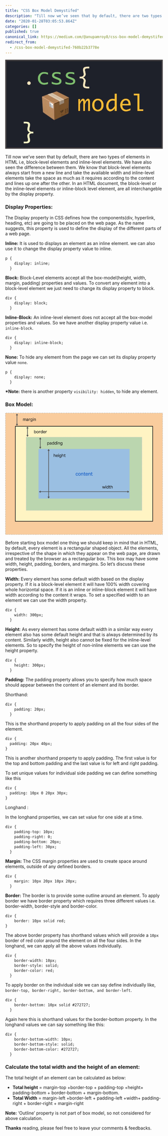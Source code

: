 ```yaml
---
title: "CSS Box Model Demystifed"
description: "Till now we’ve seen that by default, there are two types of elements in HTML i.e,  block-level elements and inline-level elements. We have…"
date: "2020-01-28T03:05:53.864Z"
categories: []
published: true
canonical_link: https://medium.com/@anupamroy8/css-box-model-demystifed-760b22b3778e
redirect_from:
  - /css-box-model-demystifed-760b22b3778e
---
```


![](./asset-1.jpeg)

Till now we’ve seen that by default, there are two types of elements in HTML i.e, block-level elements and inline-level elements. We have also seen the difference between them. We know that block-level elements always start from a new line and take the available width and inline-level elements take the space as much as it requires according to the content and lines up one after the other. In an HTML document, the block-level or the inline-level elements or inline-block level element, are all interchangeble by the display property.

### Display Properties:

The Display property in CSS defines how the components(div, hyperlink, heading, etc) are going to be placed on the web page. As the name suggests, this property is used to define the display of the different parts of a web page.

**Inline:** It is used to displays an element as an inline element. we can also use it to change the display property value to inline.

```
p {
    display: inline;
  }
```

**Block:** Block-Level elements accept all the box-model(height, width, margin, padding) properties and values. To convert any element into a block-level element we just need to change its display property to block.

```
div {
    display: block;
  }
```

**Inline-Block:** An inline-level element does not accept all the box-model properties and values. So we have another display property value i.e. `inline-block`.

```
div {
    display: inline-block;
  }
```

**None:** To hide any element from the page we can set its display property value `none`.

```
p {
    display: none;
  }
```

**\*Note:** there is another property `visibility: hidden`, to hide any element.

### Box Model:

![](./asset-2.png)

Before starting box model one thing we should keep in mind that in HTML, by default, every element is a rectangular shaped object. All the elements, irrespective of the shape in which they appear on the web page, are drawn and treated by the browser as a rectangular box. This box may have some width, height, padding, borders, and margins. So let’s discuss these properties.

**Width:** Every element has some default width based on the display property. If it is a block-level element it will have 100% width covering whole horizontal space. If it is an inline or inline-block element it will have width according to the content it wraps. To set a specified width to an element we can use the width property.

```
div {
    width: 300px;
  }
```

**Height**: As every element has some default width in a similar way every element also has some default height and that is always determined by its content. Similarly width, height also cannot be fixed for the inline-level elements. So to specify the height of non-inline elements we can use the height property.

```
div {
    height: 300px;
  }
```

**Padding:** The padding property allows you to specify how much space should appear between the content of an element and its border.

Shorthand:

```
div {
    padding: 20px;
  }
```

This is the shorthand property to apply padding on all the four sides of the element.

```
div {
  padding: 20px 40px;
}
```

This is another shorthand property to apply padding. The first value is for the top and bottom padding and the last value is for left and right padding.

To set unique values for individual side padding we can define something like this

```
div {
  padding: 10px 0 20px 30px;
}
```

Longhand :

In the longhand properties, we can set value for one side at a time.

```
div {
    padding-top: 10px;
    padding-right: 0;
    padding-bottom: 20px;
    padding-left: 30px;
  }
```

**Margin:** The CSS margin properties are used to create space around elements, outside of any defined borders.

```
div {
    margin: 10px 20px 10px 20px;
  }
```

**Border:** The border is to provide some outline around an element. To apply border we have border property which requires three different values i.e. border-width, border-style and border-color.

```
div {
	border: 10px solid red;
}
```

The above border property has shorthand values which will provide a `10px` border of red color around the element on all the four sides. In the longhand, we can apply all the above values individually.

```
div {
    border-width: 10px;
    border-style: solid;
    border-color: red;
  }
```

To apply border on the individual side we can say define individually like, `border-top, border-right, border-bottom, and border-left`.

```
div {
    border-bottom: 10px solid #272727;
  }
```

Again here this is shorthand values for the border-bottom property. In the longhand values we can say something like this:

```
div {
    border-bottom-width: 10px;
    border-bottom-style: solid;
    border-bottom-color: #272727;
  }
```

### Calculate the total width and the height of an element:

The total height of an element can be calculated as below:

-   **Total height** = margin-top +border-top + padding-top +height+ padding-bottom + border-bottom + margin-bottom.
-   **Total Width** \= margin-left +border-left + padding-left +width+ padding-right + border-right + margin-right

**Note:** ‘Outline’ property is not part of box model, so not considered for above calculation.

**Thanks** reading, please feel free to leave your comments & feedbacks.
